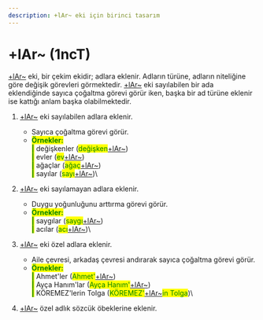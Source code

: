 ```yaml
---
description: +lAr~ eki için birinci tasarım
---
```


# +lAr\~ (1ncT)

[+lAr\~](../../../ekler/cekim-ekleri/adlik-cekim-ekleri/lar-+lar+-+lar-lar-lar+.md) eki, bir çekim ekidir; adlara eklenir. Adların türüne, adların niteliğine göre değişik görevleri görmektedir. [+lAr\~](../../../ekler/cekim-ekleri/adlik-cekim-ekleri/lar-+lar+-+lar-lar-lar+.md) eki sayılabilen bir ada eklendiğinde sayıca çoğaltma görevi görür iken, başka bir ad türüne eklenir ise kattığı anlam başka olabilmektedir.

1. <mark style="color:green;"></mark>[+lAr\~](../../../ekler/cekim-ekleri/adlik-cekim-ekleri/lar-+lar+-+lar-lar-lar+.md) eki sayılabilen adlara eklenir.
   * Sayıca çoğaltma görevi görür.
   * <mark style="color:green;">**Örnekler:**</mark>\
     &#x20;<mark style="color:green;">**|**</mark> değişkenler (<mark style="color:green;">değişken</mark>[+lAr\~](../../../ekler/cekim-ekleri/adlik-cekim-ekleri/lar-+lar+-+lar-lar-lar+.md))\
     &#x20;<mark style="color:green;">**|**</mark> evler (<mark style="color:green;">ev</mark>[+lAr\~](../../../ekler/cekim-ekleri/adlik-cekim-ekleri/lar-+lar+-+lar-lar-lar+.md))\
     &#x20;<mark style="color:green;">**|**</mark> ağaçlar (<mark style="color:green;">ağaç</mark>[+lAr\~](../../../ekler/cekim-ekleri/adlik-cekim-ekleri/lar-+lar+-+lar-lar-lar+.md))\
     &#x20;<mark style="color:green;">**|**</mark> sayılar (<mark style="color:green;">sayı</mark>[+lAr\~](../../../ekler/cekim-ekleri/adlik-cekim-ekleri/lar-+lar+-+lar-lar-lar+.md))\

2. <mark style="color:green;"></mark>[+lAr\~](../../../ekler/cekim-ekleri/adlik-cekim-ekleri/lar-+lar+-+lar-lar-lar+.md) eki sayılamayan adlara eklenir.
   * Duygu yoğunluğunu arttırma görevi görür.
   * <mark style="color:green;">**Örnekler:**</mark>\
     &#x20;<mark style="color:green;">**|**</mark> saygılar (<mark style="color:green;">saygı</mark>[+lAr\~](../../../ekler/cekim-ekleri/adlik-cekim-ekleri/lar-+lar+-+lar-lar-lar+.md))\
     &#x20;<mark style="color:green;">**|**</mark> acılar (<mark style="color:green;">acı</mark>[+lAr\~](../../../ekler/cekim-ekleri/adlik-cekim-ekleri/lar-+lar+-+lar-lar-lar+.md))\

3. <mark style="color:green;"></mark>[+lAr\~](../../../ekler/cekim-ekleri/adlik-cekim-ekleri/lar-+lar+-+lar-lar-lar+.md) eki özel adlara eklenir.
   * Aile çevresi, arkadaş çevresi andırarak sayıca çoğaltma görevi görür.
   * <mark style="color:green;">**Örnekler:**</mark>\
     &#x20;<mark style="color:green;">**|**</mark> Ahmet'ler (<mark style="color:green;">Ahmet'</mark>[+lAr\~](../../../ekler/cekim-ekleri/adlik-cekim-ekleri/lar-+lar+-+lar-lar-lar+.md))\
     &#x20;<mark style="color:green;">**|**</mark> Ayça Hanım'lar (<mark style="color:green;">Ayça Hanım'</mark>[+lAr\~](../../../ekler/cekim-ekleri/adlik-cekim-ekleri/lar-+lar+-+lar-lar-lar+.md))\
     &#x20;<mark style="color:green;">**|**</mark> KÖREMEZ'lerin Tolga (<mark style="color:green;">KÖREMEZ'</mark>[+lAr\~](../../../ekler/cekim-ekleri/adlik-cekim-ekleri/lar-+lar+-+lar-lar-lar+.md)<mark style="color:green;">in Tolga</mark>)\

4. <mark style="color:green;"></mark>[+lAr\~](../../../ekler/cekim-ekleri/adlik-cekim-ekleri/lar-+lar+-+lar-lar-lar+.md) özel adlık sözcük öbeklerine eklenir.
